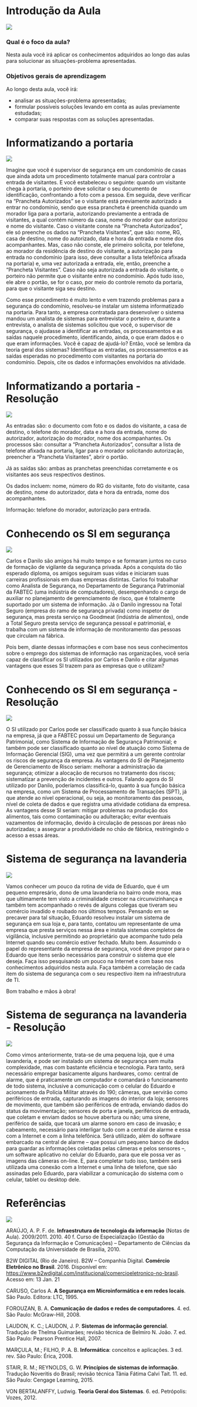 # **Introdução da Aula**

[![](https://ampli-images.s3.amazonaws.com/production/a77b6a3a-ee7f-40d1-95df-dabe9c8e4668/original)](https://ampli-images.s3.amazonaws.com/production/a77b6a3a-ee7f-40d1-95df-dabe9c8e4668/original)

### **Qual é o foco da aula?**

Nesta aula você irá aplicar os conhecimentos adquiridos ao longo das aulas para solucionar as situações-problema apresentadas.

### **Objetivos gerais de aprendizagem**

Ao longo desta aula, você irá:

- analisar as situações-problema apresentadas;
- formular possíveis soluções levando em conta as aulas previamente estudadas;
- comparar suas respostas com as soluções apresentadas.

# **Informatizando a portaria**

[![](https://ampli-images.s3.amazonaws.com/production/1be96e13-103b-478d-944d-1378baee9e3b/original)](https://ampli-images.s3.amazonaws.com/production/1be96e13-103b-478d-944d-1378baee9e3b/original)

Imagine que você é supervisor de segurança em um condomínio de casas que ainda adota um procedimento totalmente manual para controlar a entrada de visitantes. E você estabeleceu o seguinte: quando um visitante chega à portaria, o porteiro deve solicitar o seu documento de identificação, confrontando a foto com a pessoa. Em seguida, deve verificar na “Prancheta Autorizados” se o visitante está previamente autorizado a entrar no condomínio, sendo que essa prancheta é preenchida quando um morador liga para a portaria, autorizando previamente a entrada de visitantes, a qual contém número da casa, nome do morador que autorizou e nome do visitante. Caso o visitante conste na “Prancheta Autorizados”, ele só preenche os dados na “Prancheta Visitantes”, que são: nome, RG, casa de destino, nome do autorizado, data e hora da entrada e nome dos acompanhantes. Mas, caso não conste, ele primeiro solicita, por telefone, ao morador da residência de destino do visitante, a autorização para entrada no condomínio (para isso, deve consultar a lista telefônica afixada na portaria) e, uma vez autorizada a entrada, ele, então, preenche a “Prancheta Visitantes”. Caso não seja autorizada a entrada do visitante, o porteiro não permite que o visitante entre no condomínio. Após tudo isso, ele abre o portão, se for o caso, por meio do controle remoto da portaria, para que o visitante siga seu destino.

Como esse procedimento é muito lento e vem trazendo problemas para a segurança do condomínio, resolveu-se instalar um sistema informatizado na portaria. Para tanto, a empresa contratada para desenvolver o sistema mandou um analista de sistemas para entrevistar o porteiro e, durante a entrevista, o analista de sistemas solicitou que você, o supervisor de segurança, o ajudasse a identificar as entradas, os processamentos e as saídas naquele procedimento, identificando, ainda, o que eram dados e o que eram informações. Você é capaz de ajudá-lo? Então, você se lembra da teoria geral dos sistemas? Identifique as entradas, os processamentos e as saídas esperadas no procedimento com visitantes na portaria do condomínio. Depois, cite os dados e informações envolvidos na atividade.

# **Informatizando a portaria - Resolução**

[![](https://ampli-images.s3.amazonaws.com/production/8b29b4f6-00dd-41eb-b7b5-e9c24df036bb/original)](https://ampli-images.s3.amazonaws.com/production/8b29b4f6-00dd-41eb-b7b5-e9c24df036bb/original)

As entradas são: o documento com foto e os dados do visitante, a casa de destino, o telefone do morador, data e a hora da entrada, nome do autorizador, autorização do morador, nome dos acompanhantes. Os processos são: consultar a “Prancheta Autorizados”, consultar a lista de telefone afixada na portaria, ligar para o morador solicitando autorização, preencher a “Prancheta Visitantes”, abrir o portão.

Já as saídas são: ambas as pranchetas preenchidas corretamente e os visitantes aos seus respectivos destinos.

Os dados incluem: nome, número do RG do visitante, foto do visitante, casa de destino, nome do autorizador, data e hora da entrada, nome dos acompanhantes.

Informação: telefone do morador, autorização para entrada.

# **Conhecendo os SI em segurança**

[![](https://ampli-images.s3.amazonaws.com/production/9c4a50c5-7675-4b21-93c1-b888c41aa42d/original)](https://ampli-images.s3.amazonaws.com/production/9c4a50c5-7675-4b21-93c1-b888c41aa42d/original)

Carlos e Danilo são amigos há muito tempo e se formaram juntos no curso de formação de vigilante da segurança privada. Após a conquista do tão esperado diploma, os amigos seguiram suas vidas e iniciaram suas carreiras profissionais em duas empresas distintas. Carlos foi trabalhar como Analista de Segurança, no Departamento de Segurança Patrimonial da FABTEC (uma indústria de computadores), desempenhando o cargo de auxiliar no planejamento de gerenciamento de risco, que é totalmente suportado por um sistema de informação. Já o Danilo ingressou na Total Seguro (empresa do ramo de segurança privada) como inspetor de segurança, mas presta serviço na Goodmeat (indústria de alimentos), onde a Total Seguro presta serviço de segurança pessoal e patrimonial, e trabalha com um sistema de informação de monitoramento das pessoas que circulam na fábrica.

Pois bem, diante dessas informações e com base nos seus conhecimentos sobre o emprego dos sistemas de informação nas organizações, você seria capaz de classificar os SI utilizados por Carlos e Danilo e citar algumas vantagens que esses SI trazem para as empresas que o utilizam?

# **Conhecendo os SI em segurança - Resolução**

[![](https://ampli-images.s3.amazonaws.com/production/d541d2ba-1177-46ee-8a32-fbd3c86e9098/original)](https://ampli-images.s3.amazonaws.com/production/d541d2ba-1177-46ee-8a32-fbd3c86e9098/original)

O SI utilizado por Carlos pode ser classificado quanto à sua função básica na empresa, já que a FABTEC possui um Departamento de Segurança Patrimonial, como Sistema de Informação de Segurança Patrimonial; e também pode ser classificado quanto ao nível de atuação como Sistema de Informação Gerencial (SIG), uma vez que permitirá a um gerente controlar os riscos de segurança da empresa. As vantagens do SI de Planejamento de Gerenciamento de Risco seriam: melhorar a administração da segurança; otimizar a alocação de recursos no tratamento dos riscos; sistematizar a prevenção de incidentes e outros. Falando agora do SI utilizado por Danilo, poderíamos classificá-lo, quanto à sua função básica na empresa, como um Sistema de Processamento de Transações (SPT), já que atende ao nível operacional, ou seja, ao monitoramento das pessoas, nível de coleta de dados e que registra uma atividade cotidiana da empresa. As vantagens desse SI seriam: mitigar problemas na produção dos alimentos, tais como contaminação ou adulteração; evitar eventuais vazamentos de informação, devido à circulação de pessoas por áreas não autorizadas; a assegurar a produtividade no chão de fábrica, restringindo o acesso a essas áreas.

# **Sistema de segurança na lavanderia**

[![](https://ampli-images.s3.amazonaws.com/production/d704afd3-9af8-4aea-8f6f-fd8658b50f4c/original)](https://ampli-images.s3.amazonaws.com/production/d704afd3-9af8-4aea-8f6f-fd8658b50f4c/original)

Vamos conhecer um pouco da rotina de vida de Eduardo, que é um pequeno empresário, dono de uma lavanderia no bairro onde mora, mas que ultimamente tem visto a criminalidade crescer na circunvizinhança e também tem acompanhado o revés de alguns colegas que tiveram seu comércio invadido e roubado nos últimos tempos. Pensando em se precaver para tal situação, Eduardo resolveu instalar um sistema de segurança em sua loja e, para tanto, contatou um representante de uma empresa que presta serviços nessa área e instala sistemas completos de vigilância, inclusive permitindo ao proprietário que acompanhe tudo pela Internet quando seu comércio estiver fechado. Muito bem. Assumindo o papel do representante da empresa de segurança, você deve propor para o Eduardo que itens serão necessários para construir o sistema que ele deseja. Faça isso pesquisando um pouco na Internet e com base nos conhecimentos adquiridos nesta aula. Faça também a correlação de cada item do sistema de segurança com o seu respectivo item na infraestrutura de TI.

Bom trabalho e mãos à obra!

# **Sistema de segurança na lavanderia - Resolução**

[![](https://ampli-images.s3.amazonaws.com/production/f444074c-09d5-47b8-bb53-e4a5e7a1cbec/original)](https://ampli-images.s3.amazonaws.com/production/f444074c-09d5-47b8-bb53-e4a5e7a1cbec/original)

Como vimos anteriormente, trata-se de uma pequena loja, que é uma lavanderia, e pode ser instalado um sistema de segurança sem muita complexidade, mas com bastante eficiência e tecnologia. Para tanto, será necessário empregar basicamente alguns hardwares, como: central de alarme, que é praticamente um computador e comandará o funcionamento de todo sistema, inclusive a comunicação com o celular do Eduardo e acionamento da Polícia Militar através do 190; câmeras, que servirão como periféricos de entrada, capturando as imagens do interior da loja; sensores de movimento, que também são periféricos de entrada, enviando dados do status da movimentação; sensores de porta e janela, periféricos de entrada, que coletam e enviam dados se houve abertura ou não; uma sirene, periférico de saída, que tocará um alarme sonoro em caso de invasão; e cabeamento, necessário para interligar tudo com a central de alarme e essa com a Internet e com a linha telefônica. Será utilizado, além do software embarcado na central de alarme – que possui um pequeno banco de dados para guardar as informações coletadas pelas câmeras e pelos sensores –, um software aplicativo no celular do Eduardo, para que ele possa ver as imagens das câmeras on-line. E, para completar tudo isso, também será utilizada uma conexão com a Internet e uma linha de telefone, que são assinadas pelo Eduardo, para viabilizar a comunicação do sistema com o celular, tablet ou desktop dele.

# **Referências**

[![](https://ampli-images.s3.amazonaws.com/production/25daca5e-a68b-4181-a7fc-694b378f89ee/original)](https://ampli-images.s3.amazonaws.com/production/25daca5e-a68b-4181-a7fc-694b378f89ee/original)

ARAÚJO, A. P. F. de. **Infraestrutura de tecnologia da informação** (Notas de Aula). 2009/2011. 2010. 40 f. Curso de Especialização (Gestão da Segurança da Informação e Comunicações) – Departamento de Ciências da Computação da Universidade de Brasília, 2010.

B2W DIGITAL (Rio de Janeiro). B2W – Companhia Digital. **Comércio Eletrônico no Brasil**. 2016. Disponível em: https://www.b2wdigital.com/institucional/comercioeletronico-no-brasil. Acesso em: 13 Jan. 21

CARUSO, Carlos A. **A Segurança em Microinformática e em redes locais**. São Paulo. Editora: LTC, 1995.

FOROUZAN, B. A. **Comunicação de dados e redes de computadores**. 4. ed. São Paulo: McGraw-Hill, 2008.

LAUDON, K. C.; LAUDON, J. P. **Sistemas de informação gerencial**. Tradução de Thelma Guimarães; revisão técnica de Belmiro N. João. 7. ed. São Paulo: Pearson Prentice Hall, 2007.

MARÇULA, M.; FILHO, P. A. B. **Informática**: conceitos e aplicações. 3 ed. rev. São Paulo: Érica, 2008.

STAIR, R. M.; REYNOLDS, G. W. **Princípios de sistemas de informação**. Tradução Noveritis do Brasil; revisão técnica Tânia Fátima Calvi Tait. 11. ed. São Paulo: Cengage Learning, 2015.

VON BERTALANFFY, Ludwig. **Teoria Geral dos Sistemas**. 6. ed. Petrópolis: Vozes, 2012.